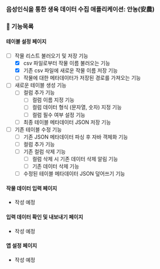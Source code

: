 ### 음성인식을 통한 생육 데이터 수집 애플리케이션: 안농(安農)

### 📝 기능목록
#### 테이블 설정 페이지
- [ ] 작물 리스트 불러오기 및 저장 기능
  - [x] csv 파일로부터 작물 이름 불러오는 기능
  - [X] 기존 csv 파일에 새로운 작물 이름 저장 기능
  - [ ] 작물에 대한 메타데이터가 저장된 경로를 가져오는 기능
- [ ] 새로운 테이블 생성 기능
  - [ ] 컬럼 추가 기능
    - [ ] 컬럼 이름 지정 기능
    - [ ] 컬럼 데이터 형식 (문자열, 숫자) 지정 기능
    - [ ] 컬럼 필수 여부 설정 기능
  - [ ] 최종 테이블 메타데이터 JSON 저장 기능
- [ ] 기존 테이블 수정 기능
  - [ ] 기존 JSON 메타데이터 파싱 후 자바 객체화 기능
  - [ ] 컬럼 추가 기능
  - [ ] 기존 컬럼 삭제 기능
    - [ ] 컬럼 삭제 시 기존 데이터 삭제 알림 기능
    - [ ] 기존 데이터 삭제 기능
  - [ ] 수정된 테이블 메타데이터 JSON 덮어쓰기 기능

#### 작물 데이터 입력 페이지
  - 작성 예정
#### 입력 데이터 확인 및 내보내기 페이지
  - 작성 예정
#### 앱 설정 페이지
  - 작성 예정